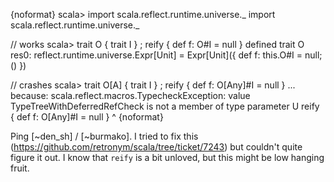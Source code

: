 {noformat}
scala> import scala.reflect.runtime.universe._
import scala.reflect.runtime.universe._

// works
scala> trait O { trait I } ; reify { def f: O#I = null }
defined trait O
res0: reflect.runtime.universe.Expr[Unit] = 
Expr[Unit]({
  def f: this.O#I = null;
  ()
})

// crashes
scala> trait O[A] { trait I } ; reify { def f: O[Any]#I = null }
...
because:
scala.reflect.macros.TypecheckException: value TypeTreeWithDeferredRefCheck is not a member of type parameter U
        reify { def f: O[Any]#I = null }
              ^
{noformat}

Ping [~den_sh] / [~burmako]. I tried to fix this (https://github.com/retronym/scala/tree/ticket/7243) but couldn't quite figure it out. I know that `reify` is a bit unloved, but this might be low hanging fruit.
